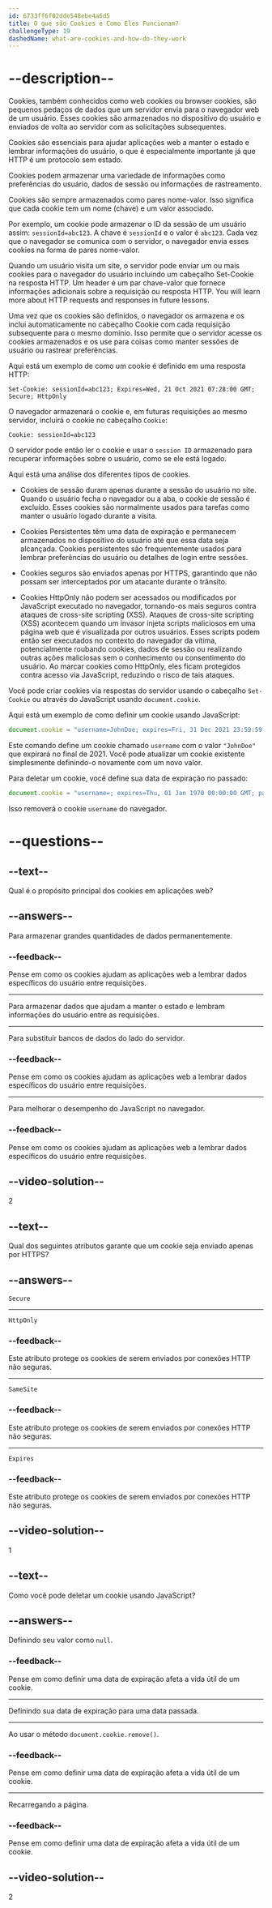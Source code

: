 ```yaml
---
id: 6733ff6f02dde548ebe4a6d5
title: O que são Cookies e Como Eles Funcionam?
challengeType: 19
dashedName: what-are-cookies-and-how-do-they-work
---
```


# --description--

Cookies, também conhecidos como web cookies ou browser cookies, são pequenos pedaços de dados que um servidor envia para o navegador web de um usuário. Esses cookies são armazenados no dispositivo do usuário e enviados de volta ao servidor com as solicitações subsequentes. 

Cookies são essenciais para ajudar aplicações web a manter o estado e lembrar informações do usuário, o que é especialmente importante já que HTTP é um protocolo sem estado.

Cookies podem armazenar uma variedade de informações como preferências do usuário, dados de sessão ou informações de rastreamento.

Cookies são sempre armazenados como pares nome-valor. Isso significa que cada cookie tem um nome (chave) e um valor associado. 

Por exemplo, um cookie pode armazenar o ID da sessão de um usuário assim: `sessionId=abc123`. A chave é `sessionId` e o valor é `abc123`. Cada vez que o navegador se comunica com o servidor, o navegador envia esses cookies na forma de pares nome-valor.

Quando um usuário visita um site, o servidor pode enviar um ou mais cookies para o navegador do usuário incluindo um cabeçalho Set-Cookie na resposta HTTP. Um header é um par chave-valor que fornece informações adicionais sobre a requisição ou resposta HTTP.  You will learn more about HTTP requests and responses in future lessons.

Uma vez que os cookies são definidos, o navegador os armazena e os inclui automaticamente no cabeçalho Cookie com cada requisição subsequente para o mesmo domínio. Isso permite que o servidor acesse os cookies armazenados e os use para coisas como manter sessões de usuário ou rastrear preferências.

Aqui está um exemplo de como um cookie é definido em uma resposta HTTP:

```http
Set-Cookie: sessionId=abc123; Expires=Wed, 21 Oct 2021 07:28:00 GMT; Secure; HttpOnly
```

O navegador armazenará o cookie e, em futuras requisições ao mesmo servidor, incluirá o cookie no cabeçalho `Cookie`:

```http
Cookie: sessionId=abc123
```

O servidor pode então ler o cookie e usar o `session ID` armazenado para recuperar informações sobre o usuário, como se ele está logado.

Aqui está uma análise dos diferentes tipos de cookies.

- Cookies de sessão duram apenas durante a sessão do usuário no site. Quando o usuário fecha o navegador ou a aba, o cookie de sessão é excluído. Esses cookies são normalmente usados para tarefas como manter o usuário logado durante a visita.

- Cookies Persistentes têm uma data de expiração e permanecem armazenados no dispositivo do usuário até que essa data seja alcançada. Cookies persistentes são frequentemente usados para lembrar preferências do usuário ou detalhes de login entre sessões.

- Cookies seguros são enviados apenas por HTTPS, garantindo que não possam ser interceptados por um atacante durante o trânsito.

- Cookies HttpOnly não podem ser acessados ou modificados por JavaScript executado no navegador, tornando-os mais seguros contra ataques de cross-site scripting (XSS). Ataques de cross-site scripting (XSS) acontecem quando um invasor injeta scripts maliciosos em uma página web que é visualizada por outros usuários. Esses scripts podem então ser executados no contexto do navegador da vítima, potencialmente roubando cookies, dados de sessão ou realizando outras ações maliciosas sem o conhecimento ou consentimento do usuário. Ao marcar cookies como HttpOnly, eles ficam protegidos contra acesso via JavaScript, reduzindo o risco de tais ataques.

Você pode criar cookies via respostas do servidor usando o cabeçalho `Set-Cookie` ou através do JavaScript usando `document.cookie`.

Aqui está um exemplo de como definir um cookie usando JavaScript:

```js
document.cookie = "username=JohnDoe; expires=Fri, 31 Dec 2021 23:59:59 GMT; path=/";
```

Este comando define um cookie chamado `username` com o valor `"JohnDoe"` que expirará no final de 2021. Você pode atualizar um cookie existente simplesmente definindo-o novamente com um novo valor.

Para deletar um cookie, você define sua data de expiração no passado:

```js
document.cookie = "username=; expires=Thu, 01 Jan 1970 00:00:00 GMT; path=/";
```

Isso removerá o cookie `username` do navegador.

# --questions--

## --text--

Qual é o propósito principal dos cookies em aplicações web?

## --answers--

Para armazenar grandes quantidades de dados permanentemente.

### --feedback--

Pense em como os cookies ajudam as aplicações web a lembrar dados específicos do usuário entre requisições.

---

Para armazenar dados que ajudam a manter o estado e lembram informações do usuário entre as requisições.

---

Para substituir bancos de dados do lado do servidor.

### --feedback--

Pense em como os cookies ajudam as aplicações web a lembrar dados específicos do usuário entre requisições.

---

Para melhorar o desempenho do JavaScript no navegador.

### --feedback--

Pense em como os cookies ajudam as aplicações web a lembrar dados específicos do usuário entre requisições.

## --video-solution--

2

## --text--

Qual dos seguintes atributos garante que um cookie seja enviado apenas por HTTPS?

## --answers--

`Secure`

---

`HttpOnly`

### --feedback--

Este atributo protege os cookies de serem enviados por conexões HTTP não seguras.

---

`SameSite`

### --feedback--

Este atributo protege os cookies de serem enviados por conexões HTTP não seguras.

---

`Expires`

### --feedback--

Este atributo protege os cookies de serem enviados por conexões HTTP não seguras.

## --video-solution--

1

## --text--

Como você pode deletar um cookie usando JavaScript?

## --answers--

Definindo seu valor como `null`.

### --feedback--

Pense em como definir uma data de expiração afeta a vida útil de um cookie.

---

Definindo sua data de expiração para uma data passada.

---

Ao usar o método `document.cookie.remove()`.

### --feedback--

Pense em como definir uma data de expiração afeta a vida útil de um cookie.

---

Recarregando a página.

### --feedback--

Pense em como definir uma data de expiração afeta a vida útil de um cookie.

## --video-solution--

2

